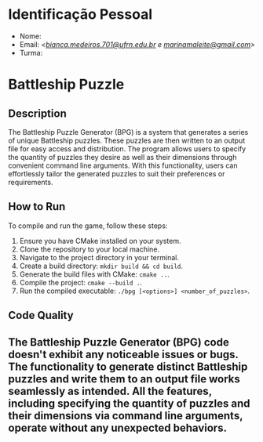 # Identificação Pessoal

- Nome: *<Bianca Maciel Medeiros e Marina Medeiros Araujo Leite>*
- Email: *<bianca.medeiros.701@ufrn.edu.br e marinamaleite@gmail.com>*
- Turma: *<DIM0176>*

# Battleship Puzzle

## Description
The Battleship Puzzle Generator (BPG) is a system that generates a series of unique Battleship puzzles. These puzzles are then written to an output file for easy access and distribution. The program allows users to specify the quantity of puzzles they desire as well as their dimensions through convenient command line arguments. With this functionality, users can effortlessly tailor the generated puzzles to suit their preferences or requirements.

## How to Run
To compile and run the game, follow these steps:

1. Ensure you have CMake installed on your system.
2. Clone the repository to your local machine.
3. Navigate to the project directory in your terminal.
4. Create a build directory: `mkdir build && cd build`.
5. Generate the build files with CMake: `cmake ..`.
6. Compile the project: `cmake --build .`.
7. Run the compiled executable: `./bpg [<options>] <number_of_puzzles>`.

## Code Quality

The Battleship Puzzle Generator (BPG) code doesn't exhibit any noticeable issues or bugs.
The functionality to generate distinct Battleship puzzles and write them to an output file works seamlessly as intended.
All the features, including specifying the quantity of puzzles and their dimensions via command line arguments, operate without any unexpected behaviors.
--------
